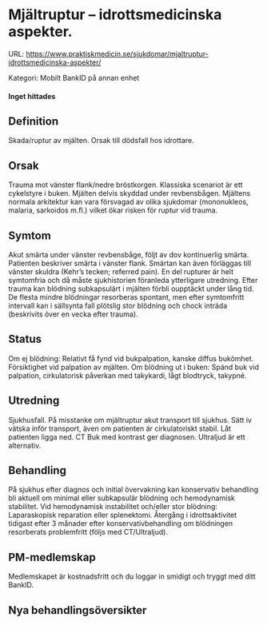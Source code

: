 # Mjältruptur – idrottsmedicinska aspekter.

URL: https://www.praktiskmedicin.se/sjukdomar/mjaltruptur-idrottsmedicinska-aspekter/



Kategori: Mobilt BankID på annan enhet

#### Inget hittades

## Definition

Skada/ruptur av mjälten. Orsak till dödsfall hos idrottare.

## Orsak

Trauma mot vänster flank/nedre bröstkorgen. Klassiska scenariot är ett cykelstyre i buken. Mjälten delvis skyddad under revbensbågen. Mjältens normala arkitektur kan vara försvagad av olika sjukdomar (mononukleos, malaria, sarkoidos m.fl.) vilket ökar risken för ruptur vid trauma.

## Symtom

Akut smärta under vänster revbensbåge, följt av dov kontinuerlig smärta. Patienten beskriver smärta i vänster flank. Smärtan kan även förläggas till vänster skuldra (Kehr’s tecken; referred pain). En del rupturer är helt symtomfria och då måste sjukhistorien föranleda ytterligare utredning. Efter trauma kan blödning subkapsulärt i mjälten förbli oupptäckt under lång tid. De flesta mindre blödningar resorberas spontant, men efter symtomfritt intervall kan i sällsynta fall plötslig stor blödning och chock inträda (beskrivits över en vecka efter trauma).

## Status

Om ej blödning: Relativt få fynd vid bukpalpation, kanske diffus bukömhet. Försiktighet vid palpation av mjälten. Om blödning ut i buken: Spänd buk vid palpation, cirkulatorisk påverkan med takykardi, lågt blodtryck, takypné.

## Utredning

Sjukhusfall. På misstanke om mjältruptur akut transport till sjukhus. Sätt iv vätska inför transport, även om patienten är cirkulatoriskt stabil. Låt patienten ligga ned. CT Buk med kontrast ger diagnosen. Ultraljud är ett alternativ.

## Behandling

På sjukhus efter diagnos och initial övervakning kan konservativ behandling bli aktuell om minimal eller subkapsulär blödning och hemodynamisk stabilitet. Vid hemodynamisk instabilitet och/eller stor blödning: Laparaskopisk reparation eller splenektomi. Återgång i idrottsaktivitet tidigast efter 3 månader efter konservativbehandling om blödningen resorberats problemfritt (följs med CT/Ultraljud).

## PM-medlemskap

Medlemskapet är kostnadsfritt och du loggar in smidigt och tryggt med ditt BankID.

## Nya behandlingsöversikter


